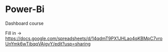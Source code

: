 # Power-Bi
Dashboard course



Fill in $\rightarrow$ https://docs.google.com/spreadsheets/d/14qdmT9PX1JHLao4qKBMpC7vroUnYmk6wTibqqVAigvY/edit?usp=sharing


